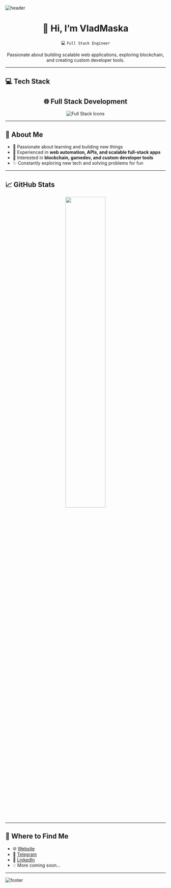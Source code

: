 ![header](https://capsule-render.vercel.app/api?type=waving&color=gradient&height=250&section=header&text=VladMaska&fontSize=90&animation=fadeIn)

<div align="center">

# 👋 Hi, I’m <strong>VladMaska</strong>  
💻 <code>Full Stack Engineer</code>  

Passionate about building scalable web applications, exploring blockchain, and creating custom developer tools.

</div>

---

## 💻 Tech Stack

<h2 align="center"> 🌐 Full Stack Development </h2>
<p align="center">
  <img src="https://skillicons.dev/icons?i=html,css,js,ts,nodejs,express,php,python,mysql,mongodb&theme=dark" alt="Full Stack Icons" />
</p>

---

## 📌 About Me
- 🧠 Passionate about learning and building new things  
- 🔨 Experienced in **web automation, APIs, and scalable full-stack apps**  
- 🧩 Interested in **blockchain, gamedev, and custom developer tools**  
- ✨ Constantly exploring new tech and solving problems for fun  

---

## 📈 GitHub Stats

<div align="center">
  <img src="https://github-readme-stats.vercel.app/api/top-langs/?username=VladMaska&layout=compact&theme=apprentice" width="50%" />
</div>

---

## 🧭 Where to Find Me
- 🌐 [Website](https://vladmaska.github.io/)  
- 🧵 [Telegram](https://t.me/vlad_maska)  
- 💼 [LinkedIn](https://www.linkedin.com/in/vladyslav-kucherovsky/)  
- 💡 More coming soon...

---

![footer](https://capsule-render.vercel.app/api?type=waving&color=gradient&height=200&section=footer)
